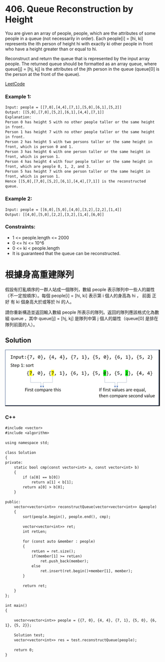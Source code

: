 # 406. Queue Reconstruction by Height
You are given an array of people, people, which are the attributes of some people in a queue (not necessarily in order). Each people[i] = [hi, ki] represents the ith person of height hi with exactly ki other people in front who have a height greater than or equal to hi.

Reconstruct and return the queue that is represented by the input array people. The returned queue should be formatted as an array queue, where queue[j] = [hj, kj] is the attributes of the jth person in the queue (queue[0] is the person at the front of the queue).

[LeetCode](https://leetcode.com/problems/queue-reconstruction-by-height)

### Example 1:

```
Input: people = [[7,0],[4,4],[7,1],[5,0],[6,1],[5,2]]
Output: [[5,0],[7,0],[5,2],[6,1],[4,4],[7,1]]
Explanation:
Person 0 has height 5 with no other people taller or the same height in front.
Person 1 has height 7 with no other people taller or the same height in front.
Person 2 has height 5 with two persons taller or the same height in front, which is person 0 and 1.
Person 3 has height 6 with one person taller or the same height in front, which is person 1.
Person 4 has height 4 with four people taller or the same height in front, which are people 0, 1, 2, and 3.
Person 5 has height 7 with one person taller or the same height in front, which is person 1.
Hence [[5,0],[7,0],[5,2],[6,1],[4,4],[7,1]] is the reconstructed queue.
```

### Example 2:

```
Input: people = [[6,0],[5,0],[4,0],[3,2],[2,2],[1,4]]
Output: [[4,0],[5,0],[2,2],[3,2],[1,4],[6,0]]
```

### Constraints:

* 1 <= people.length <= 2000
* 0 <= hi <= 10^6
* 0 <= ki < people.length
* It is guaranteed that the queue can be reconstructed.

#  根據身高重建隊列
假設有打亂順序的一群人站成一個隊列，數組 people 表示隊列中一些人的屬性（不一定按順序）。每個 people[i] = [hi, ki] 表示第 i 個人的身高為 hi ，
前面 正好 有 ki 個身高大於或等於 hi 的人。

請你重新構造並返回輸入數組 people 所表示的隊列。返回的隊列應該格式化為數組 queue ，其中 queue[j] = [hj, kj]
是隊列中第 j 個人的屬性（queue[0] 是排在隊列前面的人）。


## Solution  

<img src="img/406.gif" width = "1061"/>

### C++
```
#include <vector>
#include <algorithm>

using namespace std;

class Solution
{
private:
    static bool cmp(const vector<int> a, const vector<int> b)
    {
        if (a[0] == b[0])
            return a[1] < b[1];
        return a[0] > b[0];
    }

public:
    vector<vector<int>> reconstructQueue(vector<vector<int>> &people)
    {
        sort(people.begin(), people.end(), cmp);

        vector<vector<int>> ret;
        int retLen;

        for (const auto &member : people)
        {
            retLen = ret.size();
            if(member[1] >= retLen) 
                ret.push_back(member);
            else
                ret.insert(ret.begin()+member[1], member);
        }

        return ret;
    }
};

int main()
{

    vector<vector<int>> people = {{7, 0}, {4, 4}, {7, 1}, {5, 0}, {6, 1}, {5, 2}};

    Solution test;
    vector<vector<int>> res = test.reconstructQueue(people);

    return 0;
}
```